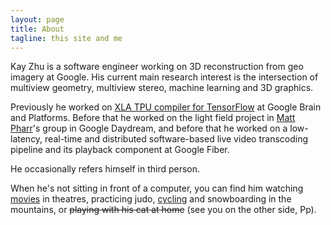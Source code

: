 ```yaml
---
layout: page
title: About
tagline: this site and me
---
```


Kay Zhu is a software engineer working on 3D reconstruction from geo imagery at Google. His current main research interest is the intersection of multiview geometry, multiview stereo, machine learning and 3D graphics.


Previously he worked on [XLA TPU compiler for TensorFlow](https://www.tensorflow.org/performance/xla/) at Google Brain and Platforms. Before that he worked on the light field project in [Matt Pharr](http://pharr.org/matt/)'s group in Google Daydream, and before that he worked on a low-latency, real-time and distributed software-based live video transcoding pipeline and its playback component at Google Fiber.


He occasionally refers himself in third person.


When he's not sitting in front of a computer, you can find him watching [movies](https://letterboxd.com/hippotown/)
in theatres, practicing judo, [cycling](https://www.strava.com/athletes/kayzhu) and snowboarding in the mountains, or <del>playing
with his cat at home</del> (see you on the other side, Pp).
